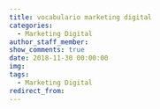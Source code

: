 ```yaml
---
title: vocabulario marketing digital
categories:
  - Marketing Digital
author_staff_member:
show_comments: true
date: 2018-11-30 00:00:00
img:
tags:
  - Marketing Digital
redirect_from:
---
```


